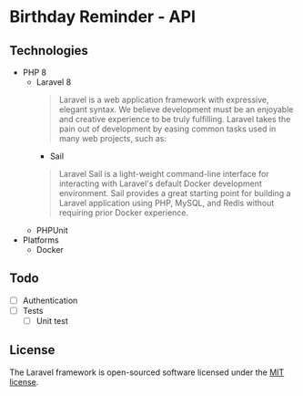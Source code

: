# Birthday Reminder - API

## Technologies

- PHP 8
    - Laravel 8
      > Laravel is a web application framework with expressive, elegant syntax. We believe development must be an enjoyable and creative experience to be truly fulfilling. Laravel takes the pain out of development by easing common tasks used in many web projects, such as:
        - Sail
      > Laravel Sail is a light-weight command-line interface for interacting with Laravel's default Docker development environment. Sail provides a great starting point for building a Laravel application using PHP, MySQL, and Redis without requiring prior Docker experience.
    - PHPUnit
- Platforms
    - Docker

## Todo

- [ ] Authentication
- [ ] Tests
    - [ ] Unit test

## License

The Laravel framework is open-sourced software licensed under the [MIT license](https://opensource.org/licenses/MIT).

